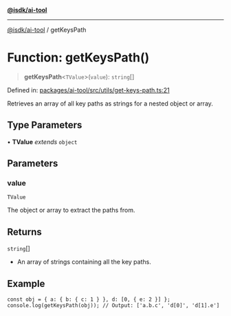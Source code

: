 [**@isdk/ai-tool**](../README.md)

***

[@isdk/ai-tool](../globals.md) / getKeysPath

# Function: getKeysPath()

> **getKeysPath**\<`TValue`\>(`value`): `string`[]

Defined in: [packages/ai-tool/src/utils/get-keys-path.ts:21](https://github.com/isdk/ai-tool.js/blob/c084189f913fb955b91b492de68bd07ce78f8c82/src/utils/get-keys-path.ts#L21)

Retrieves an array of all key paths as strings for a nested object or array.

## Type Parameters

• **TValue** *extends* `object`

## Parameters

### value

`TValue`

The object or array to extract the paths from.

## Returns

`string`[]

- An array of strings containing all the key paths.

## Example

```
const obj = { a: { b: { c: 1 } }, d: [0, { e: 2 }] };
console.log(getKeysPath(obj)); // Output: ['a.b.c', 'd[0]', 'd[1].e']
```
